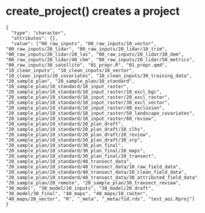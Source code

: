 # create_project() creates a project

    {
      "type": "character",
      "attributes": {},
      "value": ["00_raw_inputs", "00_raw_inputs/10_vector", "00_raw_inputs/20_lidar", "00_raw_inputs/20_lidar/10_trim", "00_raw_inputs/20_lidar/20_las", "00_raw_inputs/20_lidar/30_dem", "00_raw_inputs/20_lidar/40_chm", "00_raw_inputs/20_lidar/50_metrics", "00_raw_inputs/30_satellite", "01_prepr.R", "01_prepr.qmd", "10_clean_inputs", "10_clean_inputs/10_vector", "10_clean_inputs/20_covariates", "10_clean_inputs/30_training_data", "20_sample_plan", "20_sample_plan/10_standard", "20_sample_plan/10_standard/10_input_raster", "20_sample_plan/10_standard/10_input_raster/10_excl_bgc", "20_sample_plan/10_standard/10_input_raster/20_excl_raster", "20_sample_plan/10_standard/10_input_raster/30_excl_vector", "20_sample_plan/10_standard/10_input_raster/40_exclusion", "20_sample_plan/10_standard/10_input_raster/50_landscape_covariates", "20_sample_plan/10_standard/10_input_raster/60_review", "20_sample_plan/10_standard/20_plan_draft", "20_sample_plan/10_standard/20_plan_draft/10_clhs", "20_sample_plan/10_standard/20_plan_draft/20_review", "20_sample_plan/10_standard/20_plan_draft/30_vrp", "20_sample_plan/10_standard/30_plan_final", "20_sample_plan/10_standard/30_plan_final/10_maps", "20_sample_plan/10_standard/30_plan_final/20_transect", "20_sample_plan/10_standard/40_transect_data", "20_sample_plan/10_standard/40_transect_data/10_raw_field_data", "20_sample_plan/10_standard/40_transect_data/20_clean_field_data", "20_sample_plan/10_standard/40_transect_data/30_attributed_field_data", "20_sample_plan/20_remote", "20_sample_plan/30_transect_review", "30_model", "30_model/10_inputs", "30_model/20_draft", "30_model/30_final", "40_maps", "40_maps/10_raster", "40_maps/20_vector", "R", "_meta", "_meta/fid.rds", "test_aoi.Rproj"]
    }

